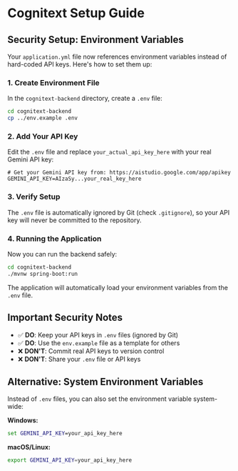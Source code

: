 # Cognitext Setup Guide

## Security Setup: Environment Variables

Your `application.yml` file now references environment variables instead of hard-coded API keys. Here's how to set them up:

### 1. Create Environment File

In the `cognitext-backend` directory, create a `.env` file:

```bash
cd cognitext-backend
cp ../env.example .env
```

### 2. Add Your API Key

Edit the `.env` file and replace `your_actual_api_key_here` with your real Gemini API key:

```env
# Get your Gemini API key from: https://aistudio.google.com/app/apikey
GEMINI_API_KEY=AIzaSy...your_real_key_here
```

### 3. Verify Setup

The `.env` file is automatically ignored by Git (check `.gitignore`), so your API key will never be committed to the repository.

### 4. Running the Application

Now you can run the backend safely:

```bash
cd cognitext-backend
./mvnw spring-boot:run
```

The application will automatically load your environment variables from the `.env` file.

## Important Security Notes

- ✅ **DO**: Keep your API keys in `.env` files (ignored by Git)
- ✅ **DO**: Use the `env.example` file as a template for others
- ❌ **DON'T**: Commit real API keys to version control
- ❌ **DON'T**: Share your `.env` file or API keys

## Alternative: System Environment Variables

Instead of `.env` files, you can also set the environment variable system-wide:

**Windows:**
```cmd
set GEMINI_API_KEY=your_api_key_here
```

**macOS/Linux:**
```bash
export GEMINI_API_KEY=your_api_key_here
```